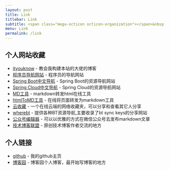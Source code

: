 ```yaml
---
layout: post
title: Link
titlebar: Link
subtitle: <span class="mega-octicon octicon-organization"></span>&nbsp;&nbsp; Resource link
menu: Link
permalink: /link
---
```



## 个人网站收藏

- [ityouknow](http://www.ityouknow.com/) - 教会我构建本站的大佬的博客
- [程序员导航网站](http://tooool.org/) - 程序员的导航网站
- [Spring Boot中文导航](http://springboot.fun/) - Spring Boot的资源导航网站
- [Spring Cloud中文导航](http://springcloud.fun/) - Spring Cloud的资源导航网站
- [MD工具](http://relatos.top/md/) - markdown转发html在线工具  
- [htmlToMD工具](http://relatos.top/2md/) - 在线将页面转发为markdown工具  
- [云收藏](http://www.favorites.ren/) - 一个在线云端的网络收藏夹，可以分享和查看其它人分享
- [wherebt](http://wherebt.com/) - 提供各种BT资源导航,主要收录了bt sync keys的分享网站
- [公众号编辑器](http://md.ityouknow.com/) - 可以以优雅的方式在微信公众号去发布markdown文章
- [技术博客联盟](http://techblog.pub/) - 原创技术博客作者交流的地方


## 个人链接

- [github](https://github.com/Tomcatkai) -  我的github主页
- [博客园](https://www.cnblogs.com/ityouknow/) - 博客园个人博客，最开始写博客的地方


